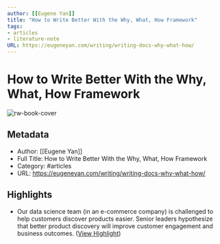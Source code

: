 ```yaml
---
author: [[Eugene Yan]]
title: "How to Write Better With the Why, What, How Framework"
tags: 
- articles
- literature-note
URL: https://eugeneyan.com/writing/writing-docs-why-what-how/
---
```

# How to Write Better With the Why, What, How Framework

![rw-book-cover](https://eugeneyan.com/assets/og_image/writing-docs.jpg)

## Metadata
- Author: [[Eugene Yan]]
- Full Title: How to Write Better With the Why, What, How Framework
- Category: #articles
- URL: https://eugeneyan.com/writing/writing-docs-why-what-how/

## Highlights
- Our data science team (in an e-commerce company) is challenged to help customers discover products easier. Senior leaders hypothesize that better product discovery will improve customer engagement and business outcomes. ([View Highlight](https://read.readwise.io/read/01gr9wd4e4d6jb7k5791vz1mmj))
